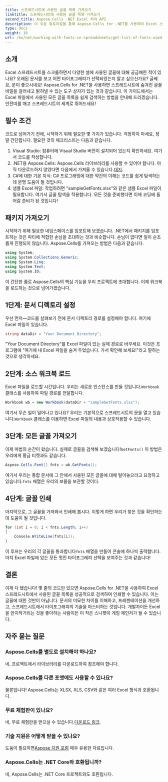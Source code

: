 ```yaml
---
title: 스프레드시트에 사용된 글꼴 목록 가져오기
linktitle: 스프레드시트에 사용된 글꼴 목록 가져오기
second_title: Aspose.Cells .NET Excel 처리 API
description: 이 쉬운 튜토리얼을 통해 Aspose.Cells for .NET을 사용하여 Excel 스프레드시트에서 글꼴을 가져오고 나열하는 방법을 알아보세요.
type: docs
weight: 10
url: /ko/net/working-with-fonts-in-spreadsheets/get-list-of-fonts-used-in-spreadsheet/
---
```

## 소개
Excel 스프레드시트를 스크롤하면서 다양한 셀에 사용된 글꼴에 대해 궁금해한 적이 있나요? 오래된 문서를 보고 어떤 타이포그래피가 선택되었는지 알고 싶으신가요? 글쎄요, 운이 좋으시네요! Aspose.Cells for .NET을 사용하면 스프레드시트에 숨겨진 글꼴 비밀을 걸러내고 밝혀낼 수 있는 도구 상자가 있는 것과 같습니다. 이 가이드에서는 Excel 파일에서 사용된 모든 글꼴 목록을 쉽게 검색하는 방법을 안내해 드리겠습니다. 안전띠를 매고 스프레드시트의 세계로 뛰어드세요!
## 필수 조건
코드로 넘어가기 전에, 시작하기 위해 필요한 몇 가지가 있습니다. 걱정하지 마세요, 정말 간단합니다. 필요한 것의 체크리스트는 다음과 같습니다.
1. Visual Studio: 컴퓨터에 Visual Studio 버전이 설치되어 있는지 확인하세요. 여기서 코드를 작성합니다.
2. .NET용 Aspose.Cells: Aspose.Cells 라이브러리를 사용할 수 있어야 합니다. 아직 다운로드하지 않았다면 다음에서 가져올 수 있습니다.[대지](https://releases.aspose.com/cells/net/).
3. C#에 대한 기본 지식: C# 프로그래밍에 대한 약간의 이해는 코드를 쉽게 탐색하는 데 분명 도움이 될 것입니다.
4. 샘플 Excel 파일: 작업하려면 "sampleGetFonts.xlsx"와 같은 샘플 Excel 파일이 필요합니다. 여기서 글꼴 탐색을 적용합니다.
모든 것을 준비했다면 이제 코딩에 들어갈 준비가 된 것입니다!
## 패키지 가져오기
시작하기 위해 필요한 네임스페이스를 임포트해 보겠습니다. .NET에서 패키지를 임포트하는 것은 파티에 적합한 손님을 초대하는 것과 비슷합니다. 손님이 없다면 일이 순조롭게 진행되지 않습니다.
Aspose.Cells를 가져오는 방법은 다음과 같습니다.
```csharp
using System;
using System.Collections.Generic;
using System.Linq;
using System.Text;
using System.IO;
```
이 간단한 줄로 Aspose.Cells의 핵심 기능을 우리 프로젝트에 초대합니다. 이제 워크북을 로드하는 것으로 넘어가겠습니다.
## 1단계: 문서 디렉토리 설정
우선 먼저—코드를 살펴보기 전에 문서 디렉토리 경로를 설정해야 합니다. 여기에 Excel 파일이 있습니다. 
```csharp
string dataDir = "Your Document Directory";
```
"Your Document Directory"를 Excel 파일이 있는 실제 경로로 바꾸세요. 이것은 프로그램에 "여기에 내 Excel 파일을 숨겨 두었습니다. 가서 확인해 보세요!"라고 말하는 것으로 생각하세요.
## 2단계: 소스 워크북 로드
 Excel 파일을 로드할 시간입니다. 우리는 새로운 인스턴스를 만들 것입니다.`Workbook` 클래스를 사용하여 파일 경로를 전달합니다. 
```csharp
Workbook wb = new Workbook(dataDir + "sampleGetFonts.xlsx");
```
 여기서 무슨 일이 일어나고 있나요? 우리는 기본적으로 스프레드시트의 문을 열고 있습니다.`Workbook` 클래스를 이용하면 Excel 파일의 내용과 상호작용할 수 있습니다. 
## 3단계: 모든 글꼴 가져오기
 이제 마법의 순간이 왔습니다. 실제로 글꼴을 검색해 보겠습니다!`GetFonts()` 이 방법은 우리에게 황금 티켓과도 같습니다.
```csharp
Aspose.Cells.Font[] fnts = wb.GetFonts();
```
 여기서 우리는 통합 문서에 그 안에서 사용된 모든 글꼴에 대해 털어놓으라고 요청하고 있습니다.`fnts` 배열은 우리의 보물을 보관할 것이다.
## 4단계: 글꼴 인쇄
마지막으로, 그 글꼴을 가져와서 인쇄해 봅시다. 이렇게 하면 우리가 찾은 것을 확인하는 데 도움이 될 것입니다.
```csharp
for (int i = 0; i < fnts.Length; i++)
{
	Console.WriteLine(fnts[i]);
}
```
 이 루프는 우리의 각 글꼴을 통과합니다`fnts` 배열을 만들어 콘솔에 하나씩 출력합니다. 마치 Excel 파일에 있는 모든 멋진 타이포그래피 선택을 보여주는 것과 같습니다!
## 결론
이제 다 됐습니다! 몇 줄의 코드만 있으면 Aspose.Cells for .NET을 사용하여 Excel 스프레드시트에서 사용된 글꼴 목록을 성공적으로 검색하여 인쇄할 수 있습니다. 이는 글꼴에 대한 것만이 아닙니다. 문서의 미묘한 차이를 이해하고, 프레젠테이션을 개선하고, 스프레드시트에서 타이포그래피의 기술을 마스터하는 것입니다. 개발자이든 Excel을 만지작거리는 것을 좋아하는 사람이든 이 작은 스니펫이 게임 체인저가 될 수 있습니다. 
## 자주 묻는 질문
### Aspose.Cells를 별도로 설치해야 하나요?
네, 프로젝트에서 라이브러리를 다운로드하여 참조해야 합니다. 
### Aspose.Cells를 다른 포맷에도 사용할 수 있나요?
물론입니다! Aspose.Cells는 XLSX, XLS, CSV와 같은 여러 Excel 형식과 호환됩니다.
### 무료 체험판이 있나요?
 네, 무료 체험판을 받으실 수 있습니다.[다운로드 링크](https://releases.aspose.com/).
### 기술 지원은 어떻게 받을 수 있나요?
 도움이 필요하면[Aspose 지원 포럼](https://forum.aspose.com/c/cells/9) 매우 유용한 자료입니다.
### Aspose.Cells는 .NET Core와 호환됩니까?
네, Aspose.Cells는 .NET Core 프로젝트와도 호환됩니다.
